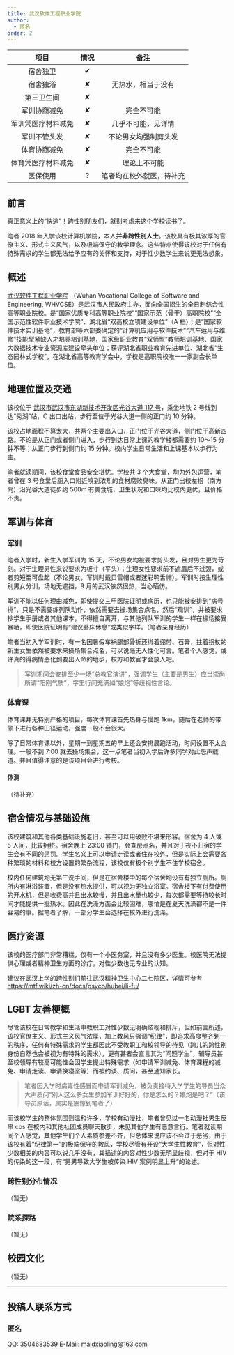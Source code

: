 ```yaml
---
title: 武汉软件工程职业学院
author:
  - 匿名
order: 2
---
```


|        项目        | 情况 |     备注     |
|:---------:|:---:|:-------------:|
|      宿舍独卫      |  ✔   |              |
|      宿舍独浴      |  ✘   |  无热水，相当于没有  |
|     第三卫生间     |  ✘   |              |
|    军训协商减免    |  ✘   |  完全不可能  |
| 军训凭医疗材料减免 |  ✘   |  几乎不可能，见详情  |
|    军训不管头发    |  ✘   |  不论男女均强制剪头发  |
|    体育协商减免    |  ✘   |  完全不可能  |
| 体育凭医疗材料减免 |  ✘   |  理论上不可能  |
|      医保使用      |  ?   |  笔者均在校外就医，待补充  |

## 前言

真正意义上的“快逃”！跨性别朋友们，就别考虑来这个学校读书了。

笔者 2018 年入学该校计算机学院，本人**并非跨性别人士**。该校具有极其浓厚的官僚主义、形式主义风气，以及极端保守的教学理念。这些特点使得该校对于任何有特殊需求的学生都无法给予应有的关怀和支持，对于性少数学生来说更无法想象。

## 概述

[武汉软件工程职业学院](http://www.whvcse.edu.cn/) （Wuhan Vocational College of Software and Engineering, WHVCSE）是武汉市人民政府主办，面向全国招生的全日制综合性高等职业院校。是“国家优质专科高等职业院校”“国家示范（骨干）高职院校”“全国示范性软件职业技术学院”、湖北省“双高校立项建设单位”（A 档）；是“国家软件技术实训基地”，教育部等六部委确定的“计算机应用与软件技术”“汽车运用与维修”技能型紧缺人才培养培训基地，国家级职业教育“双师型”教师培训基地、国家大数据技术专业资源库建设牵头单位；获评湖北省职业教育先进单位、湖北省“生态园林式学校”，在湖北省高等教育学会中，学校是高职院校唯一一家副会长单位。

## 地理位置及交通

该校位于 [武汉市武汉市东湖新技术开发区光谷大道 117 号](https://ditu.amap.com/place/B001B0IFSM)，乘坐地铁 2 号线到达“秀湖”站，C 出口出站，步行至位于光谷大道一侧的正门约 10 分钟。

该校占地面积不算太大，共两个主要出入口，正门位于光谷大道，侧门位于高新四路。不论是从正门或者侧门进入，步行到达日常上课的教学楼都需要约 10～15 分钟不等；从正门步行到侧门约 15 分钟。校内学生日常生活和上课基本以步行为主。

笔者就读期间，该校食堂食品安全堪忧。学校共 3 个大食堂，均为外包运营，笔者曾在 3 号食堂后厨入口附近嗅到浓烈的食材腐败臭味。从正门出校左拐（南方向）沿光谷大道徒步约 500m 有美食城，卫生状况和口味均比校内更优，且价格不贵。

## 军训与体育

### 军训

笔者入学时，新生入学军训为 15 天，不论男女均被要求剪头发，且对男生更为苛刻。对于生理男性来说要求为板寸（平头）；生理女性要求前不遮眉后不过颈，或者剪短至可盘起（不论男女，军训时戴贝雷帽或者迷彩鸭舌帽）。军训时按生理性别男女分训，场地无遮挡，9 月的武汉依然很热，当心晒伤。

军训不能以任何理由减免，即使提交三甲医院证明或病历，也只能被安排到“病号排”，只是不需要练列队动作，依然需要去操场集合点名，然后“观训”，并被要求抄学生手册或者其他课本，不得擅自离开，与其他列队军训的学生一样在操场接受暴晒，即使医院证明有“建议卧床休息”或类似字样。（笔者亲身经历）

笔者当初入学军训时，有一名因暑假车祸腿部骨折还绑着绷带、石膏，拄着拐杖的新生女生依然被要求来操场集合点名，可以说毫无人性化可言。笔者个人感觉，或许真的得病情恶化到要出人命的地步，校方和教官才会放人吧。

> 军训期间会安排至少一场“总教官演讲”，强调学生（主要是男生）应当崇尚所谓“阳刚气质”，字里行间充满如“娘炮”等歧视性言论。

### 体育课

体育课并无特别严格的项目，每次体育课首先热身与慢跑 1km，随后在老师的带领下进行各种田径运动，强度一般不会很大。

除了日常体育课以外，星期一到星期五的早上还会安排晨跑活动，时间设置不太合理。一般不到 7:00 就去操场集合，这一点笔者当初入学后许多同学对此怨声载道。并且值得注意的是该项目会进行考核。

#### 体测

（待补充）

## 宿舍情况与基础设施

该校建筑和其他各类基础设施老旧，甚至可以用破败不堪来形容。宿舍为 4 人或 5 人间，比较拥挤。宿舍晚上 23:00 锁门，会查房点名，并且对于夜不归宿的学生会有不同的惩罚。学生名义上可以申请走读或者住在校外，但是实际上会需要各种繁琐的材料和校方设置的繁杂流程，该校仅有极个别学生不住学校宿舍。

校内任何建筑均无第三洗手间，但是在宿舍楼中的每个宿舍均设有有独立厕所。厕所内有淋浴装置，但是没有热水提供，可以视为无独立浴室。宿舍楼下有付费使用的开水机，但是收费高并且出水较慢，并且出水量也较少，每次都需要等待较长时间才能提供一批热水。因此在洗澡方面会比较困难，哪怕是在夏天洗澡都不是一件容易的事。据笔者了解，一部分学生会选择在校外进行洗澡。

## 医疗资源

该校的医疗部门非常糟糕，仅有一个小医务室，并且没有多少医生。校医院无法提供心理或者精神卫生方面的诊疗，对性少数也无专业的认知。

建议在武汉上学的跨性别们前往武汉精神卫生中心二七院区，详情可参考 <https://mtf.wiki/zh-cn/docs/psyco/hubei/li-fu/>

## LGBT 友善梗概

尽管该校在日常教学和生活中教职工对性少数无明确歧视和排斥，但如前言所述，该校官僚主义、形式主义风气浓厚，加上教风只强调“纪律”，即追求高度整齐划一的秩序，任何有特殊需求的学生都因此不受教职工和校领导的待见（跨儿的跨性别身份自然也会被视为有特殊的需求），更有甚者会直言其为“问题学生”，辅导员甚至校领导有较高可能性会因学生提出特殊需求（如申请军训减免、体育课程的减免、申请走读、申请换寝室等）而被约谈、质问，甚至通知家长。

> 笔者因入学时病毒性感冒而申请军训减免，被负责接待入学学生的导员当众大声质问“别人这么多女生参加军训好好的，你是怎么的？娘炮是吧？”（该导员原话，属实是震惊到笔者了）

而该校学生的整体氛围则温和许多，学校有动漫社，笔者曾见过一名动漫社男生反串 cos 在校内和其他社团成员聊天散步，未见其他学生有恶意言行。笔者就读期间个人感觉，其他学生们个人素质参差不齐，但总体来说应该不会过于恶劣，由于该校有着“纪律第一”的极端保守的教风，学校尽管有开设“大学生性教育”，但对性少数相关的内容可以说几乎没有，其描述的内容对性少数无明显歧视，但对于 HIV 的传染的这一段，有“男男导致大学生被传染 HIV 案例明显上升”的论述。

### 跨性别分布情况

（暂无）

### 院系探路

（暂无）

## 校园文化

（暂无）

---

## 投稿人联系方式

### 匿名

QQ: 3504683539
E-Mail: <maidxiaoling@163.com>
